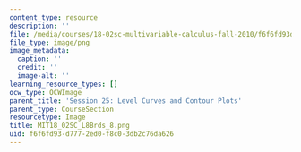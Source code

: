 ```yaml
---
content_type: resource
description: ''
file: /media/courses/18-02sc-multivariable-calculus-fall-2010/f6f6fd93d7772ed0f8c03db2c76da626_MIT18_02SC_L8Brds_8.png
file_type: image/png
image_metadata:
  caption: ''
  credit: ''
  image-alt: ''
learning_resource_types: []
ocw_type: OCWImage
parent_title: 'Session 25: Level Curves and Contour Plots'
parent_type: CourseSection
resourcetype: Image
title: MIT18_02SC_L8Brds_8.png
uid: f6f6fd93-d777-2ed0-f8c0-3db2c76da626
---
```

